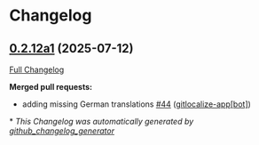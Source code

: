 # Changelog

## [0.2.12a1](https://github.com/OpenVoiceOS/ovos-solver-YesNo-plugin/tree/0.2.12a1) (2025-07-12)

[Full Changelog](https://github.com/OpenVoiceOS/ovos-solver-YesNo-plugin/compare/0.2.11...0.2.12a1)

**Merged pull requests:**

- adding missing German translations [\#44](https://github.com/OpenVoiceOS/ovos-solver-YesNo-plugin/pull/44) ([gitlocalize-app[bot]](https://github.com/apps/gitlocalize-app))



\* *This Changelog was automatically generated by [github_changelog_generator](https://github.com/github-changelog-generator/github-changelog-generator)*
